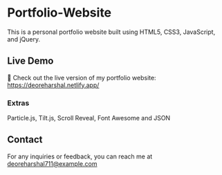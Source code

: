 # Portfolio-Website
This is a personal portfolio website built using HTML5, CSS3, JavaScript, and jQuery. 

## Live Demo
🔗 Check out the live version of my portfolio website: https://deoreharshal.netlify.app/

### Extras
Particle.js, Tilt.js, Scroll Reveal, Font Awesome and JSON

## Contact
For any inquiries or feedback, you can reach me at deoreharshal711@example.com
